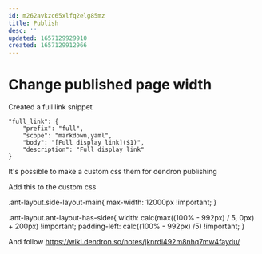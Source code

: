 ```yaml
---
id: m262avkzc65xlfq2elg85mz
title: Publish
desc: ''
updated: 1657129929910
created: 1657129912966
---
```



# Change published page width 


Created a full link snippet

	"full_link": {
		"prefix": "full",
		"scope": "markdown,yaml",
		"body": "[Full display link]($1)",
		"description": "Full display link"
	}


It's possible to make a custom css them for dendron publishing

Add this to the custom css

.ant-layout.side-layout-main{
    max-width: 12000px !important;
}

.ant-layout.ant-layout-has-sider{
    width: calc(max((100% - 992px) / 5, 0px) + 200px) !important;
    padding-left: calc((100% - 992px) /5) !important;
}

And follow https://wiki.dendron.so/notes/jknrdi492m8nhq7mw4faydu/

